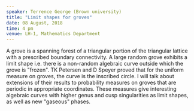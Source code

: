 ```yaml
---
speaker: Terrence George (Brown university)
title: "Limit shapes for groves"
date: 08 August, 2018
time: 4 pm
venue: LH-1, Mathematics Department
---
```


A grove is a spanning forest of a triangular portion of the triangular lattice with a prescribed boundary connectivity. A large random grove exhibits a limit shape i.e. there is a non-random algebraic curve outside which the grove is "frozen". TK Petersen and D Speyer proved that for the uniform measure on groves, the curve is the inscribed circle. I will talk about extensions of their results to probability measures on groves that are periodic in appropriate coordinates. These measures give interesting algebraic curves with higher genus and cusp singularities as limit shapes, as well as new "gaseous" phases.
